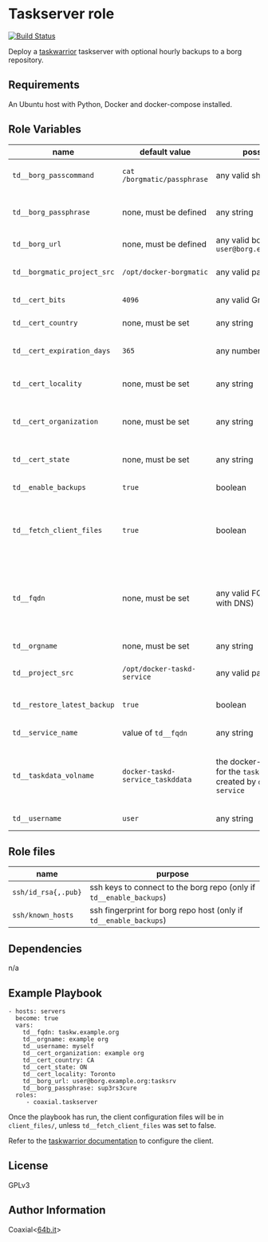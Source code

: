 Taskserver role
=========

[![Build Status](https://travis-ci.org/coaxial/ansible-role-taskserver.svg?branch=master)](https://travis-ci.org/coaxial/ansible-role-taskserver)

Deploy a [taskwarrior](https://taskwarrior.org) taskserver with optional hourly
backups to a borg repository.

Requirements
------------

An Ubuntu host with Python, Docker and docker-compose installed.

Role Variables
--------------

name | default value | possible values | purpose
---|---|---|---
`td__borg_passcommand` | `cat /borgmatic/passphrase` | any valid sh command | run borg without prompting for a passphrase
`td__borg_passphrase` | none, must be defined | any string | populate the `/borgmatic/passphrase` file for unattended borg operation
`td__borg_url` | none, must be defined | any valid borg url, i.e. `user@borg.example.com:myrepo` | defines the borg repo to use
`td__borgmatic_project_src` | `/opt/docker-borgmatic` | any valid path | defines where the borgmatic repo will be cloned
`td__cert_bits` | `4096` | any valid GnuTLS bit number | used to generate the certificates
`td__cert_country` | none, must be set | any string | country field in the generated certificates
`td__cert_expiration_days` | `365` | any number of days | defines how long the certificate will be valid for
`td__cert_locality` | none, must be set | any string | defines the locality field in the generated certificates
`td__cert_organization` | none, must be set | any string | defines the organization field in the generated certificates
`td__cert_state` | none, must be set | any string | defines the state field in the generated certificates
`td__enable_backups` | `true` | boolean | whether to enable hourly borg backups
`td__fetch_client_files` | `true` | boolean | whether to fetch the new taskserver user certificates and uuid necessary for configuring the taskwarrior client
`td__fqdn` | none, must be set | any valid FQDN (must resolve with DNS) | sets the container's hostname and is used as the certificates' CN. Must match the FQDN the client uses to connect to the server
`td__orgname` | none, must be set | any string | defines the taskserver organization
`td__project_src` | `/opt/docker-taskd-service` | any valid path | defines where the `docker-taskd-service` repo will be cloned
`td__restore_latest_backup` | `true` | boolean | whether to restore the latest borg backup after installing
`td__service_name` | value of `td__fqdn` | any string | used to name borg backups
`td__taskdata_volname` | `docker-taskd-service_taskddata` | the docker-compose name for the `taskddata` volume created by `docker-taskd-service` | tells the backup service where to find taskd's data. No need to change unless `td__project_src` has been changed
`td__username` | `user` | any string | username to create in the taskserver

Role files
----------

name | purpose
---|---
`ssh/id_rsa{,.pub}` | ssh keys to connect to the borg repo (only if `td__enable_backups`)
`ssh/known_hosts` | ssh fingerprint for borg repo host (only if `td__enable_backups`)

Dependencies
------------

n/a

Example Playbook
----------------

    - hosts: servers
      become: true
      vars:
        td__fqdn: taskw.example.org
        td__orgname: example org
        td__username: myself
        td__cert_organization: example org
        td__cert_country: CA
        td__cert_state: ON
        td__cert_locality: Toronto
        td__borg_url: user@borg.example.org:tasksrv
        td__borg_passphrase: sup3rs3cure
      roles:
         - coaxial.taskserver

Once the playbook has run, the client configuration files will be in `client_files/`, unless `td__fetch_client_files` was set to false.

Refer to the [taskwarrior documentation](https://gitpitch.com/GothenburgBitFactory/taskserver-setup#/14) to configure the client.

License
-------

GPLv3

Author Information
------------------

Coaxial<[64b.it](https://64b.it)>
